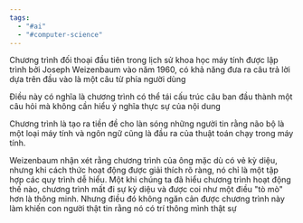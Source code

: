 ```yaml
---
tags:
  - "#ai"
  - "#computer-science"
---
```

Chương trình đối thoại đầu tiên trong lịch sử khoa học máy tính được lập trình bởi Joseph Weizenbaum vào năm 1960, có khả năng đưa ra câu trả lời dựa trên đầu vào là một câu từ phía người dùng 

Điều này có nghĩa là chương trình có thể tái cấu trúc câu ban đầu thành một câu hỏi mà không cần hiểu ý nghĩa thực sự của nội dung

Chương trình là tạo ra tiền đề cho làn sóng những người tin rằng não bộ là một loại máy tính và ngôn ngữ cũng là đầu ra của thuật toán chạy trong máy tính.

Weizenbaum nhận xét rằng chương trình của ông mặc dù có vẻ kỳ diệu, nhưng khi cách thức hoạt động được giải thích rõ ràng, nó chỉ là một tập hợp các quy trình dễ hiểu. Một khi chúng ta đã hiểu chương trình hoạt động thế nào, chương trình mất đi sự kỳ diệu và được coi như một điều "tò mò" hơn là thông minh. Nhưng điều đó không ngăn cản được chương trình này làm khiến con người thật tin rằng nó có trí thông mình thật sự